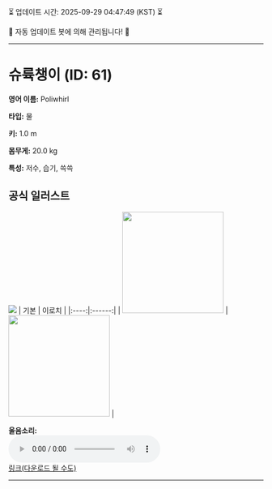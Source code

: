 
⏳ 업데이트 시간: 2025-09-29 04:47:49 (KST) ⏳

🤖 자동 업데이트 봇에 의해 관리됩니다! 🤖

---

# 슈륙챙이 (ID: 61)
**영어 이름:** Poliwhirl

**타입:** 물

**키:** 1.0 m

**몸무게:** 20.0 kg

**특성:** 저수, 습기, 쓱쓱

## 공식 일러스트
![](https://raw.githubusercontent.com/PokeAPI/sprites/master/sprites/pokemon/other/official-artwork/61.png)
| 기본 | 이로치 |
|:----:|:------:|
| <img src="http://play.pokemonshowdown.com/sprites/ani/poliwhirl.gif" width="200"> | <img src="http://play.pokemonshowdown.com/sprites/ani-shiny/poliwhirl.gif" width="200"> |

**울음소리:**<br><audio controls src="https://raw.githubusercontent.com/PokeAPI/cries/main/cries/pokemon/latest/61.ogg"></audio><br> [링크(다운로드 될 수도)](https://raw.githubusercontent.com/PokeAPI/cries/main/cries/pokemon/latest/61.ogg)


---
